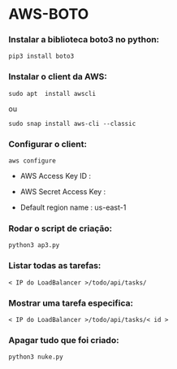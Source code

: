 # AWS-BOTO

### Instalar a biblioteca boto3 no python:
``` 
pip3 install boto3
```

### Instalar o client da AWS:
```
sudo apt  install awscli 
```
  ou
```
sudo snap install aws-cli --classic
```
### Configurar o client:
```
aws configure
```
- AWS Access Key ID : <!seu access key id>

- AWS Secret Access Key : <!sua secret access key>

- Default region name : us-east-1

### Rodar o script de criação:
```
python3 ap3.py
```

### Listar todas as tarefas:
```
< IP do LoadBalancer >/todo/api/tasks/
```
### Mostrar uma tarefa especifica:
```
< IP do LoadBalancer >/todo/api/tasks/< id >
```

### Apagar tudo que foi criado:
```
python3 nuke.py
```
